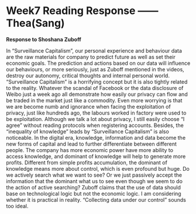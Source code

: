 # Week7 Reading Response —— Thea(Sang)

**Response to Shoshana Zuboff**

In “Surveillance Capitalism”, our personal experience and  behaviour data are the raw materials for company to predict future as well as set their economic goals. The prediction and actions based on our data will influence our behaviours, or more seriously, just as Zuboff mentioned in the videos, destroy our autonomy, critical thoughts and internal personal world. “Surveillance Capitalism” is a horrifying concept but it is also tightly related to the reality. Whatever the scandal of Facebook or the data disclosure of Weibo just a week ago all demonstrate how easily our privacy can flow and be traded in the market just like a commodity.
Even more worrying is that we are become numb and ignorance when facing the exploitation of privacy, just like hundreds ago, the labours worked in factory were used to be exploitation. Although we talk a lot about privacy, I still easily choose “I agree” without reading protocols when registering accounts.
Besides, the “inequality of knowledge” leads by “Surveillance Capitalism” is also noticeable. In the digital era, knowledge, information and data become the new forms of capital and lead to further differentiate between different people. The company has more economic power have more ability to access knowledge, and dominant of knowledge will help to generate more profits. Different from simple profits accumulation, the dominant of knowledge means more about control, which is even profound but huge. Do we actively search what we want to see? Or we just passively accept the information that the dominant what us to see even though we seem to do the action of active searching?
Zuboff claims that the use of data should base on technological logic but not the economic logic. I am considering whether it is practical in reality. “Collecting data under our control” sounds too ideal.
